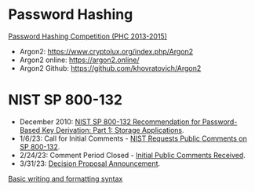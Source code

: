 # Password Hashing

[Password Hashing Competition (PHC 2013-2015)](https://www.password-hashing.net/)

- Argon2: https://www.cryptolux.org/index.php/Argon2
- Argon2 online: https://argon2.online/
- Argon2 Github: https://github.com/khovratovich/Argon2

# NIST SP 800-132
- December 2010: [NIST SP 800-132 Recommendation for Password-Based Key Derivation: Part 1: Storage Applications](https://csrc.nist.gov/publications/detail/sp/800-132/final).
- 1/6/23: Call for Initial Comments - [NIST Requests Public Comments on SP 800-132](https://csrc.nist.gov/News/2022/public-comments-requested-on-sp-800-132).
- 2/24/23: Comment Period Closed - [Initial Public Comments Received](https://csrc.nist.gov/csrc/media/Projects/crypto-publication-review-project/documents/initial-comments/sp800-132-initial-public-comments-2023.pdf).
- 3/31/23: [Decision Proposal Announcement](https://csrc.nist.gov/news/2023/proposal-to-revise-nist-sp-800-132-pbkdf).

[Basic writing and formatting syntax](https://docs.github.com/en/get-started/writing-on-github/getting-started-with-writing-and-formatting-on-github/basic-writing-and-formatting-syntax)
